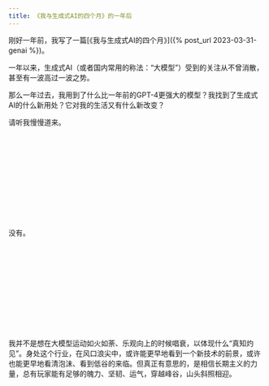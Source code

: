 ```yaml
---
title: 《我与生成式AI的四个月》的一年后
---
```

刚好一年前，我写了一篇[《我与生成式AI的四个月》]({% post_url 2023-03-31-genai %})。

一年以来，生成式AI（或者国内常用的称法：“大模型”）受到的关注从不曾消散，甚至有一波高过一波之势。

那么一年过去，我用到了什么比一年前的GPT-4更强大的模型？我找到了生成式AI的什么新用处？它对我的生活又有什么新改变？

请听我慢慢道来。

<br/><br/><br/><br/><br/>
<br/><br/><br/><br/><br/>

没有。

<br/><br/><br/><br/><br/>
<br/><br/><br/><br/><br/>

我并不是想在大模型运动如火如荼、乐观向上的时候唱衰，以体现什么“真知灼见”。身处这个行业，在风口浪尖中，或许能更早地看到一个新技术的前景，或许也能更早地看清泡沫、看到低谷的来临。但真正有意思的，是相信长期主义的力量，总有玩家能有足够的魄力、坚韧、运气，穿越峰谷，山头斜照相迎。

